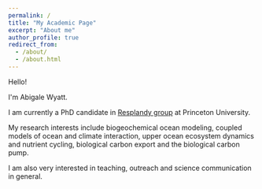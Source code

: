 ```yaml
---
permalink: /
title: "My Academic Page"
excerpt: "About me"
author_profile: true
redirect_from: 
  - /about/
  - /about.html
---
```


Hello! 

I'm Abigale Wyatt.

I am currently a PhD candidate in [Resplandy group](http://resplandy.princeton.edu/) at Princeton University. 

My research interests include biogeochemical ocean modeling, coupled models of ocean and climate interaction, upper ocean ecosystem dynamics and nutrient cycling, biological carbon export and the biological carbon pump. 

I am also very interested in teaching, outreach and science communication in general. 

